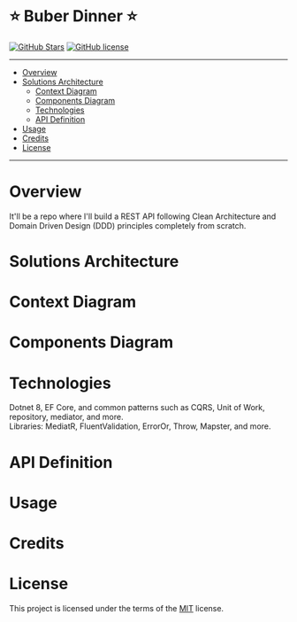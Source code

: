 # ⭐ Buber Dinner ⭐

 [![GitHub Stars](https://img.shields.io/github/stars/rafaspimenta)](https://github.com/rafaspimenta) 
 [![GitHub license](https://img.shields.io/github/license/rafaspimenta/buber-dinner-repo)](https://github.com/rafaspimenta/blob/main/LICENSE)

---

- [Overview](#overview)
- [Solutions Architecture](#solutions-architecture)
  - [Context Diagram](#context-diagram)
  - [Components Diagram](#components-diagram)
  - [Technologies](#technologies)
  - [API Definition](#api-definition) 
- [Usage](#usage)
- [Credits](#credits)
- [License](#license)

---

# Overview

  It'll be a repo where I'll build a REST API following Clean Architecture and Domain Driven Design (DDD) principles completely from scratch.

# Solutions Architecture
  
  # Context Diagram
  
  # Components Diagram

  # Technologies

  Dotnet 8, EF Core, and common patterns such as CQRS, Unit of Work, repository, mediator, and more.<br>
  Libraries: MediatR, FluentValidation, ErrorOr, Throw, Mapster, and more.
  
  # API Definition

# Usage
  
# Credits

# License

This project is licensed under the terms of the [MIT](https://github.com/rafaspimenta/buber-dinner-repo/blob/master/LICENSE) license.
